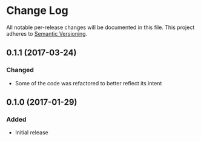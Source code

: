 # Change Log

All notable per-release changes will be documented in this file. This project
adheres to [Semantic Versioning][sv].

[sv]: http://semver.org/

## 0.1.1 (2017-03-24)
### Changed
* Some of the code was refactored to better reflect its intent

## 0.1.0 (2017-01-29)
### Added
* Initial release
